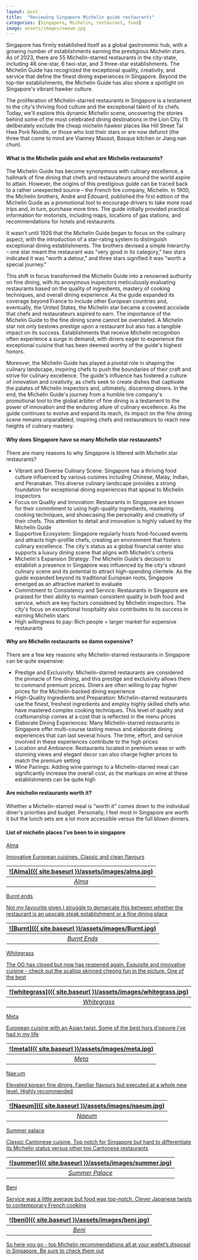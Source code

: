 ```yaml
---
layout: post
title:  "Reviewing Singapore Michelin guide restaurants"
categories: [Singapore, Michelin, restaurant, food]
image: assets/images/naeum.jpg
---
```


Singapore has firmly established itself as a global gastronomic hub, with a growing number of establishments earning the prestigious Michelin stars. As of 2023, there are 55 Michelin-starred restaurants in the city-state, including 46 one-star, 6 two-star, and 3 three-star establishments. The Michelin Guide has recognized the exceptional quality, creativity, and service that define the finest dining experiences in Singapore. Beyond the top-tier establishments, the Michelin Guide has also shone a spotlight on Singapore's vibrant hawker culture. 

The proliferation of Michelin-starred restaurants in Singapore is a testament to the city's thriving food culture and the exceptional talent of its chefs. Today, we'll explore this dynamic Michelin scene, uncovering the stories behind some of the most celebrated dining destinations in the Lion City. I’ll deliberately exclude the cheap michelin hawker places like Hill Street Tai Hwa Pork Noodle, or those who lost their stars or are now defunct (the three that come to mind are Vianney Massot, Basque kitchen or Jiang nan chun).

#### What is the Michelin guide and what are Michelin restaurants?

The Michelin Guide has become synonymous with culinary excellence, a hallmark of fine dining that chefs and restaurateurs around the world aspire to attain. However, the origins of this prestigious guide can be traced back to a rather unexpected source – the French tire company, Michelin. In 1900, the Michelin brothers, André and Édouard, published the first edition of the Michelin Guide as a promotional tool to encourage drivers to take more road trips and, in turn, purchase more tires. The guide initially provided practical information for motorists, including maps, locations of gas stations, and recommendations for hotels and restaurants.

It wasn't until 1926 that the Michelin Guide began to focus on the culinary aspect, with the introduction of a star-rating system to distinguish exceptional dining establishments. The brothers devised a simple hierarchy – one star meant the restaurant was "very good in its category," two stars indicated it was "worth a detour," and three stars signified it was "worth a special 
journey."

This shift in focus transformed the Michelin Guide into a renowned authority on fine dining, with its anonymous inspectors meticulously evaluating restaurants based on the quality of ingredients, mastery of cooking techniques, and overall dining experience. As the guide expanded its coverage beyond France to include other European countries and, eventually, the United States, the Michelin star became a coveted accolade that chefs and restaurateurs aspired to earn.
The importance of the Michelin Guide to the fine dining scene cannot be overstated. A Michelin star not only bestows prestige upon a restaurant but also has a tangible impact on its success. Establishments that receive Michelin recognition often experience a surge in demand, with diners eager to experience the exceptional cuisine that has been deemed worthy of the guide's highest honors.

Moreover, the Michelin Guide has played a pivotal role in shaping the culinary landscape, inspiring chefs to push the boundaries of their craft and strive for culinary excellence. The guide's influence has fostered a culture of innovation and creativity, as chefs seek to create dishes that captivate the palates of Michelin inspectors and, ultimately, discerning diners.
In the end, the Michelin Guide's journey from a humble tire company's promotional tool to the global arbiter of fine dining is a testament to the power of innovation and the enduring allure of culinary excellence. As the guide continues to evolve and expand its reach, its impact on the fine dining scene remains unparalleled, inspiring chefs and restaurateurs to reach new heights of culinary mastery.

#### Why does Singapore have so many Michelin star restaurants?

There are many reasons to why Singapore is littered with Michelin star restaurants?

+ Vibrant and Diverse Culinary Scene: Singapore has a thriving food culture influenced by various cuisines including Chinese, Malay, Indian, and Peranakan. This diverse culinary landscape provides a strong foundation for exceptional dining experiences that appeal to Michelin inspectors
+ Focus on Quality and Innovation: Restaurants in Singapore are known for their commitment to using high-quality ingredients, mastering cooking techniques, and showcasing the personality and creativity of their chefs. This attention to detail and innovation is highly valued by the Michelin Guide
+ Supportive Ecosystem: Singapore regularly hosts food-focused events and attracts high-profile chefs, creating an environment that fosters culinary excellence. The city's status as a global financial center also supports a luxury dining scene that aligns with Michelin's criteria
+ Michelin's Expansion Strategy: The Michelin Guide's decision to establish a presence in Singapore was influenced by the city's vibrant culinary scene and its potential to attract high-spending clientele. As the guide expanded beyond its traditional European roots, Singapore emerged as an attractive market to evaluate
+ Commitment to Consistency and Service: Restaurants in Singapore are praised for their ability to maintain consistent quality in both food and service, which are key factors considered by Michelin inspectors. The city's focus on exceptional hospitality also contributes to its success in earning Michelin stars
+ High willingness to pay: Rich people = larger market for expensive restaurants

#### Why are Michelin restaurants so damn expensive?

There are a few key reasons why Michelin-starred restaurants in Singapore can be quite expensive:
+ Prestige and Exclusivity: Michelin-starred restaurants are considered the pinnacle of fine dining, and this prestige and exclusivity allows them to command premium prices. Diners are often willing to pay higher prices for the Michelin-backed dining experience
+ High-Quality Ingredients and Preparation: Michelin-starred restaurants use the finest, freshest ingredients and employ highly skilled chefs who have mastered complex cooking techniques. This level of quality and craftsmanship comes at a cost that is reflected in the menu prices
+ Elaborate Dining Experiences: Many Michelin-starred restaurants in Singapore offer multi-course tasting menus and elaborate dining experiences that can last several hours. The time, effort, and service involved in these experiences contribute to the high prices
+ Location and Ambiance: Restaurants located in premium areas or with stunning views and elegant decor can also charge higher prices to match the premium setting
+ Wine Pairings: Adding wine pairings to a Michelin-starred meal can significantly increase the overall cost, as the markups on wine at these establishments can be quite high

#### Are michelin restaurants worth it?

Whether a Michelin-starred meal is "worth it" comes down to the individual diner's priorities and budget. Personally, I feel most in Singapore are worth it but the lunch sets are a lot more accessible versus the full blown dinners.

#### List of michelin places I’ve been to in singapore

<u>Alma<u>

Innovative European cuisines. Classic and clean flavours

| ![Alma]({{ site.baseurl }}/assets/images/alma.jpg)
|:--:| 
|  *Alma*  |

<u>Burnt ends<u>

Not my favourite given I struggle to demarcate this between whether the restaurant is an upscale steak establishment or a fine dining place

| ![Burnt]({{ site.baseurl }}/assets/images/Burnt.jpg)
|:--:| 
|  *Burnt Ends*  |

<u>Whitegrass<u>

The OG has closed but now has reopened again. Exquisite and innovative cuisine - check out the scallop skinned cheong fun in the picture. One of the best

| ![whitegrass]({{ site.baseurl }}/assets/images/whitegrass.jpg)
|:--:| 
|  *Whitegrass*  |

<u>Meta<u>

European cuisine with an Asian twist. Some of the best hors d'oeuvre I’ve had in my life

| ![meta]({{ site.baseurl }}/assets/images/meta.jpg)
|:--:| 
|  *Meta*  |

<u>Nae:um<u>

Elevated korean fine dining. Familiar flavours but executed at a whole new level. Highly recommended

| ![Naeum]({{ site.baseurl }}/assets/images/naeum.jpg)
|:--:| 
|  *Naeum*  |

<u>Summer palace<u>

Classic Cantonese cuisine. Top notch for Singapore but hard to differentiate its Michelin status versus other top Cantonese restaurants

| ![summer]({{ site.baseurl }}/assets/images/summer.jpg)
|:--:| 
|  *Summer Palace*  |

<u>Beni<u>

Service was a little average but food was top-notch. Clever Japanese twists to contemporary French cooking

| ![beni]({{ site.baseurl }}/assets/images/beni.jpg)
|:--:| 
|  *Beni*  |

So here you go - top Michelin recommendations all at your wallet’s disposal in Singapore. Be sure to check them out 